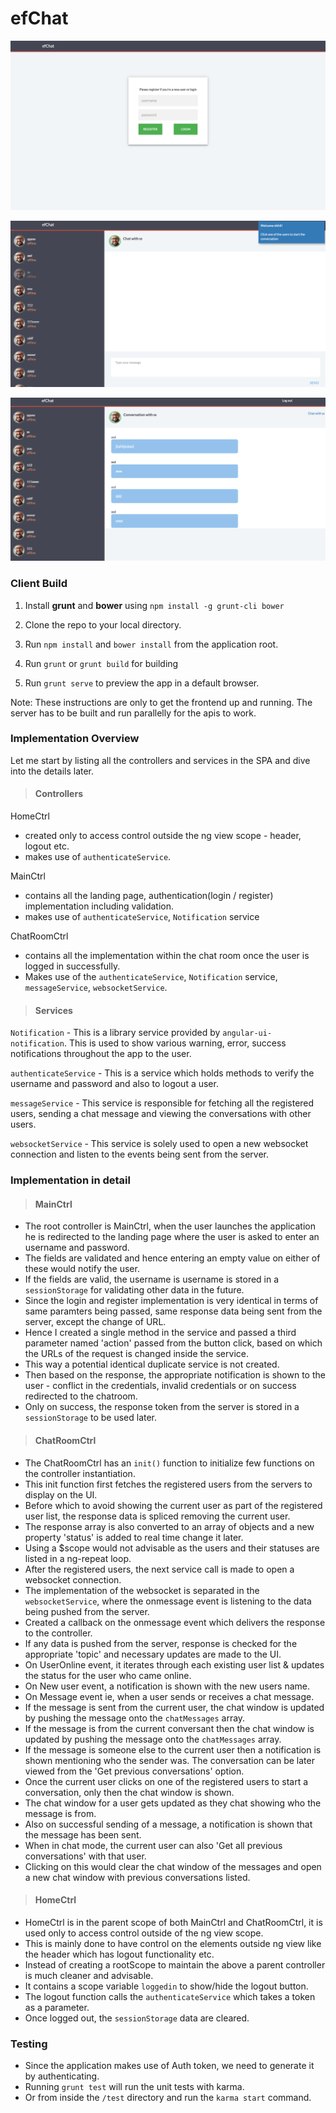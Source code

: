 # efChat

![alt text](app/images/login.png)

![alt text](app/images/chatroom2.png)

![alt text](app/images/chatroom1.png)

### Client Build

1) Install **grunt** and **bower** using `npm install -g grunt-cli bower`

2) Clone the repo to your local directory.

3) Run `npm install` and `bower install` from the application root.

4) Run `grunt` or `grunt build` for building

5) Run `grunt serve` to preview the app in a default browser.

Note: These instructions are only to get the frontend up and running. The server has to be built and run parallelly for the apis to work.  

### Implementation Overview

Let me start by listing all the controllers and services in the SPA and dive into the details later.

> #### Controllers

HomeCtrl
- created only to access control outside the ng view scope - header, logout etc.
- makes use of `authenticateService`.


MainCtrl
- contains all the landing page, authentication(login / register) implementation including validation.
- makes use of `authenticateService`, `Notification` service


ChatRoomCtrl
- contains all the implementation within the chat room once the user is logged in successfully.
- Makes use of the `authenticateService`, `Notification` service, `messageService`, `websocketService`.

> #### Services

`Notification` - This is a library service provided by `angular-ui-notification`. This is used to show various warning, error, success notifications throughout the app to the user.
 
`authenticateService` - This is a service which holds methods to verify the username and password and also to logout a user.

`messageService` - This service is responsible for fetching all the registered users, sending a chat message and viewing the conversations with other users.

`websocketService` - This service is solely used to open a new websocket connection and listen to the events being sent from the server.

### Implementation in detail

> #### MainCtrl

- The root controller is MainCtrl, when the user launches the application he is redirected to the landing page where the user is asked to enter an username and password.
- The fields are validated and hence entering an empty value on either of these would notify the user.
- If the fields are valid, the username is username is stored in a `sessionStorage` for validating other data in the future.
- Since the login and register implementation is very identical in terms of same paramters being passed, same response data being sent from the server, except the change of URL.
- Hence I created a single method in the service and passed a third parameter named 'action' passed from the button click, based on which the URLs of the request is changed inside the service.
- This way a potential identical duplicate service is not created.
- Then based on the response, the appropriate notification is shown to the user - conflict in the credentials, invalid credentials or on success redirected to the chatroom.
- Only on success, the response token from the server is stored in a `sessionStorage` to be used later.

> #### ChatRoomCtrl

- The ChatRoomCtrl has an `init()` function to initialize few functions on the controller instantiation.
- This init function first fetches the registered users from the servers to display on the UI.
- Before which to avoid showing the current user as part of the registered user list, the response data is spliced removing the current user.
- The response array is also converted to an array of objects and a new property 'status' is added to real time change it later.
- Using a $scope would not advisable as the users and their statuses are listed in a ng-repeat loop.
- After the registered users, the next service call is made to open a websocket connection.
- The implementation of the websocket is separated in the `websocketService`, where the onmessage event is listening to the data being pushed from the server.
- Created a callback on the onmessage event which delivers the response to the controller.
- If any data is pushed from the server, response is checked for the appropriate 'topic' and necessary updates are made to the UI.
- On UserOnline event, it iterates through each existing user list & updates the status for the user who came online.
- On New user event, a notification is shown with the new users name.
- On Message event ie, when a user sends or receives a chat message.
- If the message is sent from the current user, the chat window is updated by pushing the message onto the `chatMessages` array.
- If the message is from the current conversant then the chat window is updated by pushing the message onto the `chatMessages` array.
- If the message is someone else to the current user then a notification is shown mentioning who the sender was. The conversation can be later viewed from the 'Get previous conversations' option.
- Once the current user clicks on one of the registered users to start a conversation, only then the chat window is shown.
- The chat window for a user gets updated as they chat showing who the message is from.
- Also on successful sending of a message, a notification is shown that the message has been sent.
- When in chat mode, the current user can also 'Get all previous conversations' with that user.
- Clicking on this would clear the chat window of the messages and open a new chat window with previous conversations listed.

> #### HomeCtrl 

- HomeCtrl is in the parent scope of both MainCtrl and ChatRoomCtrl, it is used only to access control outside of the ng view scope.
- This is mainly done to have control on the elements outside ng view like the header which has logout functionality etc.
- Instead of creating a rootScope to maintain the above a parent controller is much cleaner and advisable.
- It contains a scope variable `loggedin` to show/hide the logout button.
- The logout function calls the `authenticateService` which takes a token as a parameter.
- Once logged out, the `sessionStorage` data are cleared.


### Testing

- Since the application makes use of Auth token, we need to generate it by authenticating.
- Running `grunt test` will run the unit tests with karma.
- Or from inside the `/test` directory and run the `karma start` command.
